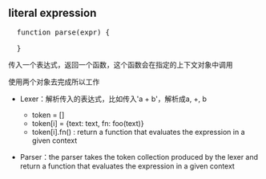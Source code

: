 ## literal expression

<pre>
  function parse(expr) {

  }
</pre>
传入一个表达式，返回一个函数，这个函数会在指定的上下文对象中调用

使用两个对象去完成所以工作

- Lexer：解析传入的表达式，比如传入'a + b'，解析成a, +, b
    - token = []
    - token[i] = {text: text, fn: foo(text)}
    - token[i].fn() : return a function that evaluates the expression in a given context

- Parser：the parser takes the token collection produced by the lexer and return a function that evaluates the expression in a given context
